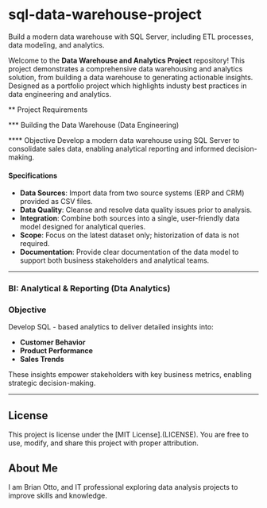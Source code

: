 # sql-data-warehouse-project
Build a modern data warehouse with SQL Server, including ETL processes, data modeling, and analytics.

Welcome to the **Data Warehouse and Analytics Project** repository!
This project demonstrates a comprehensive data warehousing and analytics solution, from building a data warehouse to generating actionable insights.  
Designed as a portfolio project which highlights industy best practices in data engineering and analytics. 

** Project Requirements

*** Building the Data Warehouse (Data Engineering)

**** Objective
Develop a modern data warehouse using SQL Server to consolidate sales data, enabling analytical reporting and informed decision-making.

#### Specifications
- **Data Sources**: Import data from two source systems (ERP and CRM) provided as CSV files.
- **Data Quality**: Cleanse and resolve data quality issues prior to analysis.
- **Integration**: Combine both sources into a single, user-friendly data model designed for analytical queries.
- **Scope**: Focus on the latest dataset only; historization of data is not required.
- **Documentation**: Provide clear documentation of the data model to support both business stakeholders and analytical teams.

---

### BI: Analytical & Reporting (Dta Analytics)

### Objective
Develop SQL - based analytics to deliver detailed insights into:
- **Customer Behavior**
- **Product Performance**
- **Sales Trends**

These insights empower stakeholders with key business metrics, enabling strategic decision-making. 

---

## License

This project is license under the [MIT License].(LICENSE).  You are free to use, modify, and share this project with proper attribution.

## About Me

I am Brian Otto, and IT professional exploring data analysis projects to improve skills and knowledge.


